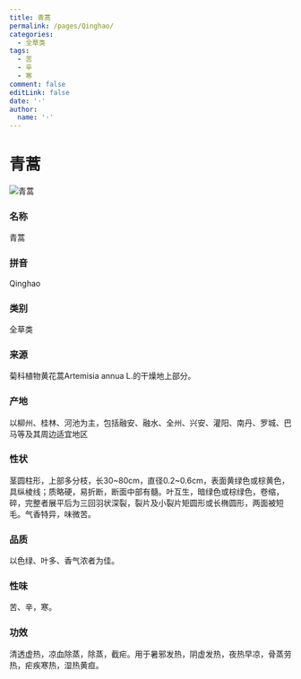 ```yaml
---
title: 青蒿
permalink: /pages/Qinghao/
categories: 
  - 全草类
tags: 
  - 苦
  - 辛
  - 寒
comment: false
editLink: false
date: '·'
author: 
  name: '·'
---
```

# 青蒿

![青蒿](https://image.zhongyibaike.com/image/%E9%9D%92%E8%92%BF/%E9%9D%92%E8%92%BF.jpg)

<!-- more -->
### 名称
青蒿

### 拼音
Qinghao

### 类别
全草类

### 来源
菊科植物黄花蒿Artemisia annua L.的干燥地上部分。

### 产地
以柳州、桂林、河池为主，包括融安、融水、全州、兴安、灌阳、南丹、罗城、巴马等及其周边适宜地区

### 性状
茎圆柱形，上部多分枝，长30~80cm，直径0.2~0.6cm，表面黄绿色或棕黄色，具纵棱线；质略硬，易折断，断面中部有髓。叶互生，暗绿色或棕绿色，卷缩，碎，完整者展平后为三回羽状深裂，裂片及小裂片矩圆形或长椭圆形，两面被短毛。气香特异，味微苦。

### 品质
以色绿、叶多、香气浓者为佳。

### 性味
苦、辛，寒。

### 功效
清透虚热，凉血除蒸，除蒸，截疟。用于暑邪发热，阴虚发热，夜热早凉，骨蒸劳热，疟疾寒热，湿热黄疸。
